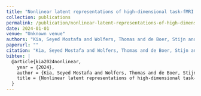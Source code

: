 ```yaml
---
title: "Nonlinear latent representations of high-dimensional task-fMRI data: Unveiling cognitive and behavioral insights in heterogeneous spatial maps"
collection: publications
permalink: /publication/nonlinear-latent-representations-of-high-dimensional-task-fmri-data-unveiling-co
date: 2024-01-01
venue: "Unknown venue"
authors: "Kia, Seyed Mostafa and Wolfers, Thomas and de Boer, Stijn and Dinga, Richard and Arenas, Alberto Llera and Bzdok, Danilo and Beckmann, Christian F and Marquand, Andre"
paperurl: ""
citation: "Kia, Seyed Mostafa and Wolfers, Thomas and de Boer, Stijn and Dinga, Richard and Arenas, Alberto Llera and Bzdok, Danilo and Beckmann, Christian F and Marquand, Andre (2024). Nonlinear latent representations of high-dimensional task-fMRI data: Unveiling cognitive and behavioral insights in heterogeneous spatial maps. Unknown venue."
bibtex: |
  @article{kia2024nonlinear,
    year = {2024},
    author = {Kia, Seyed Mostafa and Wolfers, Thomas and de Boer, Stijn and Dinga, Richard and Arenas, Alberto Llera and Bzdok, Danilo and Beckmann, Christian F and Marquand, Andre},
    title = {Nonlinear latent representations of high-dimensional task-fMRI data: Unveiling cognitive and behavioral insights in heterogeneous spatial maps},
  }
---
```

